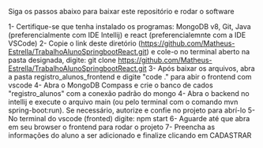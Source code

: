 Siga os passos abaixo para baixar este repositório e rodar o software

1- Certifique-se que tenha instalado os programas: MongoDB v8, Git, Java (preferencialmente com IDE Intellij) e react (preferencialemnte com a IDE VSCode)
2- Copie o link deste diretório (https://github.com/Matheus-Estrella/TrabalhoAlunoSpringbootReact.git) e cole-o no terminal aberto na pasta designada, digite: git clone https://github.com/Matheus-Estrella/TrabalhoAlunoSpringbootReact.git
3- Após baixar os arquivos, abra a pasta registro_alunos_frontend e digite "code ." para abir o frontend com vscode
4- Abra o MongoDB Compass e crie o banco de cados "registro_alunos" com a conexão padrão do mongo
4- Abra o backend no intellij e execute o arquivo main (ou pelo terminal com o comando mvn spring-boot:run). Se necessário, autorize e confie no projeto para abrí-lo
5- No terminal do vscode (fronted) digite: npm start
6- Aguarde até que abra em seu browser o frontend para rodar o projeto
7- Preencha as informações do aluno a ser adicionado e finalize clicando em CADASTRAR
